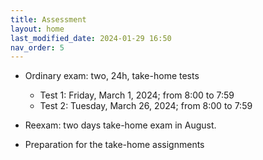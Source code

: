 ```yaml
---
title: Assessment
layout: home
last_modified_date: 2024-01-29 16:50
nav_order: 5
---
```




- Ordinary exam: two, 24h, take-home tests

  - Test 1: Friday, March 1, 2024; from 8:00 to 7:59  <!-- Wednesday, March 1, 2023; from 8:00 to 7:59 -->
  - Test 2: Tuesday, March 26, 2024; from 8:00 to 7:59 <!-- Monday, April 3, 2023; from 8:00 to 7:59  -->


- Reexam: two days take-home exam in August.


- Preparation for the take-home assignments
 



